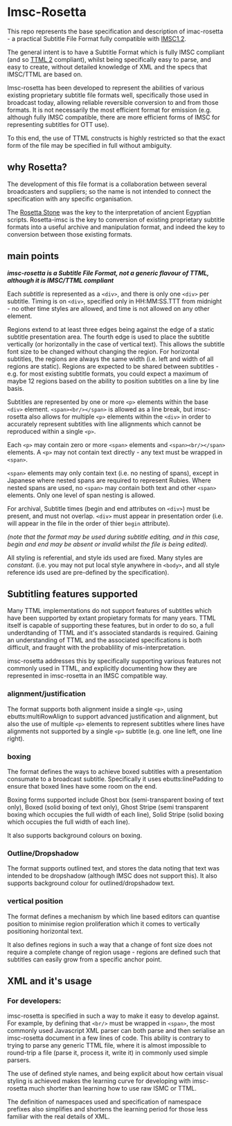 # Imsc-Rosetta

This repo represents the base specification and description of imac-rosetta - a practical Subtitle File Format fully compatible with [IMSC1.2](https://www.w3.org/TR/ttml-imsc1.2/).

The general intent is to have a Subtitle Format which is fully IMSC compliant (and so [TTML 2](https://www.w3.org/TR/2018/REC-ttml2-20181108/) compliant), whilst being specifically easy to parse, and easy to create, without detailed knowledge of XML and the specs that IMSC/TTML are based on.

Imsc-rosetta has been developed to represent the abilities of various existing proprietary subtitle file formats well, specifically those used in broadcast today, allowing reliable reversible conversion to and from those formats.  It is not necessarily the most efficient format for emission (e.g. although fully IMSC compatible, there are more efficient forms of IMSC for representing subtitles for OTT use).

To this end, the use of TTML constructs is highly restricted so that the exact form of the file may be specified in full without ambiguity.

## why Rosetta?

The development of this file format is a collaboration between several broadcasters and suppliers; so the name is not intended to connect the specification with any specific organisation.

The [Rosetta Stone](https://en.wikipedia.org/wiki/Rosetta_Stone) was the key to the interpretation of ancient Egyptian scripts.  Rosetta-imsc is the key to conversion of existing proprietary subtitle formats into a useful archive and manipulation format, and indeed the key to conversion between those existing formats.

## main points

***imsc-rosetta is a Subtitle File Format, not a generic flavour of TTML, although it is IMSC/TTML compliant***

Each *subtitle* is represented as a `<div>`, and there is only one `<div>` per subtitle.  Timing is on `<div>`, specified only in HH:MM:SS.TTT from midnight - no other time styles are allowed, and time is not allowed on any other element.
  
Regions extend to at least three edges being against the edge of a static subtitle presentation area.  The fourth edge is used to place the subtitle vertically (or horizontally in the case of vertical text).  This allows the subtitle font size to be changed without changing the region.  For horizontal subtitles, the regions are always the same width (i.e. left and width of all regions are static).  Regions are expected to be shared between subtitles - e.g. for most existing subtitle formats, you could expect a maximum of maybe 12 regions based on the ability to position subtitles on a line by line basis.
  
Subtitles are represented by one or more `<p>` elements within the base `<div>` element.  `<span><br/></span>` is allowed as a line break, but imsc-rosetta also allows for multiple `<p>` elements within the `<div>` in order to accurately represent subtitles with line allignments which cannot be reproduced within a single `<p>`.

Each `<p>` may contain zero or more `<span>` elements and `<span><br/></span>` elements.  A `<p>` may not contain text directly - any text must be wrapped in `<span>`.
  
`<span>` elements may only contain text (i.e. no nesting of spans), except in Japanese where nested spans are required to represent Rubies.  Where nested spans are used, no `<span>` may contain both text and other `<span>` elements.  Only one level of span nesting is allowed.

For archival, Subtitle times (begin and end attributes on `<div>`) must be present, and must not overlap.  `<div>` must appear in presentation order (i.e. will appear in the file in the order of thier `begin` attribute).

*(note that the format may be used during subtitle editing, and in this case, begin and end may be absent or invalid whilst the file is being edited).*

All styling is referential, and style ids used are fixed.  Many styles are *constant*.  (i.e. you may not put local style anywhere in `<body>`, and all style reference ids used are pre-defined by the specification).

## Subtitling features supported

Many TTML implementations do not support features of subtitles which have been supported by extant propietary formats for many years.  TTML itself is capable of supporting these features, but in order to do so, a full underdtanding of TTML and it's associated standards is required.  Gaining an understanding of TTML and the associated specifications is both difficult, and fraught with the probablility of mis-interpretation.

imsc-rosetta addresses this by specifically supporting various features not commonly used in TTML, and explicitly documenting how they are represented in imsc-rosetta in an IMSC compatible way.

### alignment/justification

The format supports both alignment inside a single `<p>`, using ebutts:multiRowAlign to support advanced justification and alignment, but also the use of multiple `<p>` elements to represent subtitles where lines have alignments not supported by a single `<p>` subtitle (e.g. one line left, one line right).

### boxing

The format defines the ways to achieve boxed subtitles with a presentation consumate to a broadcast subtitle.  Specifically it uses ebutts:linePadding to ensure that boxed lines have some room on the end.

Boxing forms supported include Ghost box (semi-transparent boxing of text only), Boxed (solid boxing of text only), Ghost Stripe (semi transparent boxing which occupies the full width of each line), Solid Stripe (solid boxing which occupies the full width of each line).

It also supports background colours on boxing.

### Outline/Dropshadow

The format supports outlined text, and stores the data noting that text was intended to be dropshadow (although IMSC does not support this).  It also supports background colour for outlined/dropshadow text.

### vertical position

The format defines a mechanism by which line based editors can quantise position to minimise region proliferation which it comes to vertically positioning horizontal text.  

It also defines regions in such a way that a change of font size does not require a complete change of region usage - regions are defined such that subtitles can easily grow from a specific anchor point.

## XML and it's usage

### For developers:

imsc-rosetta is specified in such a way to make it easy to develop against.  For example, by defining that `<br/>` must be wrapped in `<span>`, the most commonly used Javascript XML parser can both parse and then serialise an imsc-rosetta document in a few lines of code.  This ability is contrary to trying to parse any generic TTML file, where it is almost impossible to round-trip a file (parse it, process it, write it) in commonly used simple parsers.

The use of defined style names, and being explicit about how certain visual styling is achieved makes the learning curve for developing with imsc-rosetta much shorter than learning how to use raw ISMC or TTML.

The definition of namespaces used and specification of namespace prefixes also simplifies and shortens the learning period for those less familiar with the real details of XML.

